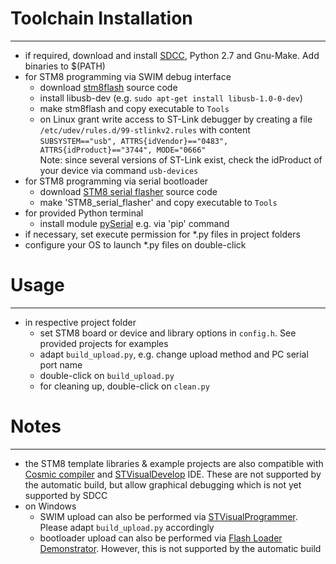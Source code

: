 # Toolchain Installation

***

  - if required, download and install [SDCC](http://sdcc.sourceforge.net/), Python 2.7 and Gnu-Make. Add binaries to $(PATH)
  - for STM8 programming via SWIM debug interface
    - download [stm8flash](https://github.com/vdudouyt/stm8flash) source code
    - install libusb-dev (e.g. `sudo apt-get install libusb-1.0-0-dev`)
    - make stm8flash and copy executable to `Tools`
    - on Linux grant write access to ST-Link debugger by creating a file `/etc/udev/rules.d/99-stlinkv2.rules` with content  
    `SUBSYSTEM=="usb", ATTRS{idVendor}=="0483", ATTRS{idProduct}=="3744", MODE="0666"`  
    Note: since several versions of ST-Link exist, check the idProduct of your device via command `usb-devices`
  - for STM8 programming via serial bootloader
    - download [STM8 serial flasher](https://github.com/gicking/STM8_serial_flasher) source code
    - make 'STM8_serial_flasher' and copy executable to `Tools`
  - for provided Python terminal
    - install module [pySerial](http://pyserial.readthedocs.io) e.g. via 'pip' command
  - if necessary, set execute permission for *.py files in project folders
  - configure your OS to launch *.py files on double-click
  
# Usage

***
  - in respective project folder
    - set STM8 board or device and library options in `config.h`. See provided projects for examples
    - adapt `build_upload.py`, e.g. change upload method and PC serial port name
    - double-click on `build_upload.py`
    - for cleaning up, double-click on `clean.py`
    
# Notes

***

  - the STM8 template libraries & example projects are also compatible with [Cosmic compiler](http://www.cosmic-software.com/) and [STVisualDevelop](http://www.st.com) IDE. These are not supported by the automatic build, but allow graphical debugging which is not yet supported by SDCC 
  - on Windows
    - SWIM upload can also be performed via [STVisualProgrammer](http://www.st.com). Please adapt `build_upload.py` accordingly
    - bootloader upload can also be performed via [Flash Loader Demonstrator](http://www.st.com). However, this is not supported by the automatic build
